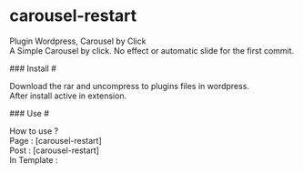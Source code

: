 # carousel-restart
<p>Plugin Wordpress, Carousel by Click <br>
A Simple Carousel by click. No effect or automatic slide for the first commit.</p>
### Install #
<p>Download the rar and uncompress to plugins files in wordpress.<br>After install active in extension.</p>
### Use #
<p>How to use ? <br>
Page : [carousel-restart]<br>
Post : [carousel-restart]<br>
In Template : <code><?php echo do_shortcode('[carousel-restart]'); ?></code></p>
